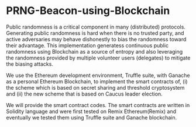 # PRNG-Beacon-using-Blockchain
Public randomness is a critical component in many (distributed) protocols. 
Generating public randomness is hard when there is no trusted party, and active adversaries may behave dishonestly to bias the randomness toward their advantage. 
This implementation generatess continuous public randomness using Blockchain as a source of entropy and also leveraging the randomness provided by multiple volunteer users (delegates) to mitigate the biasing attacks. 

We use the Ethereum development environment, Truffle suite, with Ganache as a personal Ethereum Blockchain, to implement the smart contracts of, 
(i) the scheme which is based on secret sharing and threshold cryptosystem and 
(ii) the new scheme that is based on Caucus leader election.

We will provide the smart contract codes. The smart contracts are written in Solidity language and were first tested on Remix Ethereum(Remix) and eventually we tested them using Truffle suite and Ganache blockchain.

